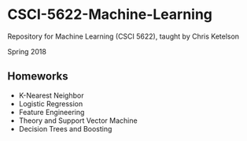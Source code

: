 # CSCI-5622-Machine-Learning

Repository for Machine Learning (CSCI 5622), taught by Chris Ketelson

Spring 2018

## Homeworks
* K-Nearest Neighbor
* Logistic Regression
* Feature Engineering 
* Theory and Support Vector Machine
* Decision Trees and Boosting
